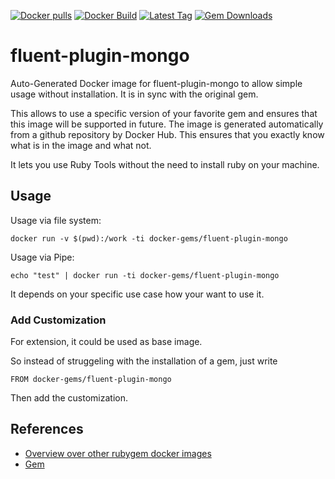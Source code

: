 [![Docker pulls](https://img.shields.io/docker/pulls/rubygem/fluent-plugin-mongo.svg)](https://hub.docker.com/r/rubygem/fluent-plugin-mongo/)
[![Docker Build](https://img.shields.io/docker/automated/rubygem/fluent-plugin-mongo.svg)](https://hub.docker.com/r/rubygem/fluent-plugin-mongo/)
[![Latest Tag](https://img.shields.io/github/tag/docker-rubygem/fluent-plugin-mongo.svg)](https://hub.docker.com/r/rubygem/fluent-plugin-mongo/)
[![Gem Downloads](https://img.shields.io/gem/dt/fluent-plugin-mongo.svg)](https://rubygems.org/gems/fluent-plugin-mongo/)
# fluent-plugin-mongo

Auto-Generated Docker image for fluent-plugin-mongo to allow simple usage without installation.
It is in sync with the original gem.

This allows to use a specific version of your favorite gem and ensures that this image will be supported in future.
The image is generated automatically from a github repository by Docker Hub.
This ensures that you exactly know what is in the image and what not.

It lets you use Ruby Tools without the need to install ruby on your machine.

## Usage

Usage via file system:

`docker run -v $(pwd):/work -ti docker-gems/fluent-plugin-mongo`

Usage via Pipe:

`echo "test" | docker run -ti docker-gems/fluent-plugin-mongo`

It depends on your specific use case how your want to use it.

### Add Customization

For extension, it could be used as base image.

So instead of struggeling with the installation of a gem, just write

`FROM docker-gems/fluent-plugin-mongo`

Then add the customization.

## References

 - [Overview over other rubygem docker images](https://github.com/thinkbot/docker-rubygem)
 - [Gem](https://rubygems.org/gems/fluent-plugin-mongo/)
